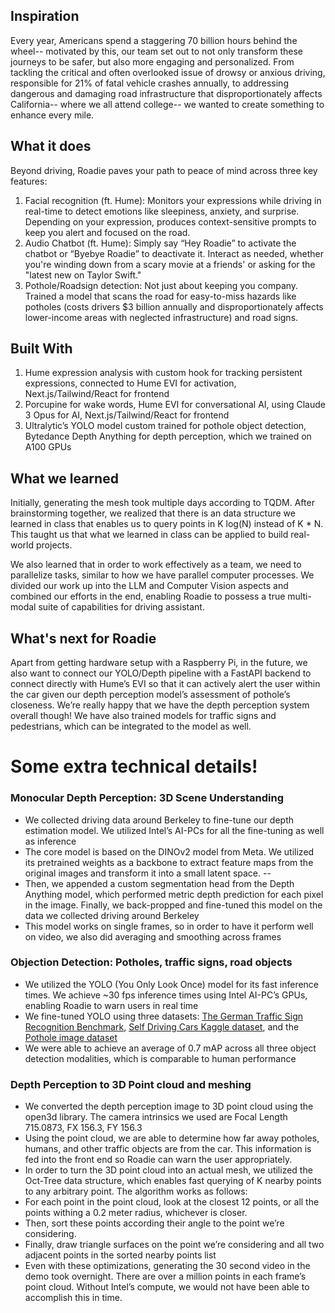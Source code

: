 ## Inspiration
Every year, Americans spend a staggering 70 billion hours behind the wheel-- motivated by this, our team set out to not only transform these journeys to be safer, but also more engaging and personalized. From tackling the critical and often overlooked issue of drowsy or anxious driving, responsible for 21% of fatal vehicle crashes annually, to addressing dangerous and damaging road infrastructure that disproportionately affects California-- where we all attend college-- we wanted to create something to enhance every mile.

## What it does
Beyond driving, Roadie paves your path to peace of mind across three key features: 
1. Facial recognition (ft. Hume): Monitors your expressions while driving in real-time to detect emotions like sleepiness, anxiety, and surprise. Depending on your expression, produces context-sensitive prompts to keep you alert and focused on the road.
2. Audio Chatbot (ft. Hume): Simply say “Hey Roadie” to activate the chatbot or “Byebye Roadie” to deactivate it. Interact as needed, whether you're winding down from a scary movie at a friends' or asking for the "latest new on Taylor Swift."
3. Pothole/Roadsign detection: Not just about keeping you company. Trained a model that scans the road for easy-to-miss hazards like potholes (costs drivers $3 billion annually and disproportionately affects lower-income areas with neglected infrastructure) and road signs.

## Built With
1. Hume expression analysis with custom hook for tracking persistent expressions, connected to Hume EVI for activation, Next.js/Tailwind/React for frontend
2. Porcupine for wake words, Hume EVI for conversational AI, using Claude 3 Opus for AI, Next.js/Tailwind/React for frontend
3. Ultralytic’s YOLO model custom trained for pothole object detection, Bytedance Depth Anything for depth perception, which we trained on A100 GPUs

## What we learned

Initially, generating the mesh took multiple days according to TQDM. After brainstorming together, we realized that there is an data structure we learned in class that enables us to query points in K log(N) instead of K * N. This taught us that what we learned in class can be applied to build real-world projects.

We also learned that in order to work effectively as a team, we need to parallelize tasks, similar to how we have parallel computer processes. We divided our work up into the LLM and Computer Vision aspects and combined our efforts in the end, enabling Roadie to possess a true multi-modal suite of capabilities for driving assistant.

## What's next for Roadie

Apart from getting hardware setup with a Raspberry Pi, in the future, we also want to connect our YOLO/Depth pipeline with a FastAPI backend to connect directly with Hume’s EVI so that it can actively alert the user within the car given our depth perception model’s assessment of pothole’s closeness. We’re really happy that we have the depth perception system overall though! We have also trained models for traffic signs and pedestrians, which can be integrated to the model as well.

# Some extra technical details! 

### Monocular Depth Perception: 3D Scene Understanding
- We collected driving data around Berkeley to fine-tune our depth estimation model. We utilized Intel’s AI-PCs for all the fine-tuning as well as inference
- The core model is based on the DINOv2 model from Meta. We utilized its pretrained weights as a backbone to extract feature maps from the original images and transform it into a small latent space. --
- Then, we appended a custom segmentation head from the Depth Anything model, which performed metric depth prediction for each pixel in the image. Finally, we back-propped and fine-tuned this model on the data we collected driving around Berkeley
- This model works on single frames, so in order to have it perform well on video, we also did averaging and smoothing across frames

### Objection Detection: Potholes, traffic signs, road objects
- We utilized the YOLO (You Only Look Once) model for its fast inference times. We achieve ~30 fps inference times using Intel AI-PC’s GPUs, enabling Roadie to warn users in real time
- We fine-tuned YOLO using three datasets: [The German Traffic Sign Recognition Benchmark](https://www.kaggle.com/datasets/meowmeowmeowmeowmeow/gtsrb-german-traffic-sign), [Self Driving Cars Kaggle dataset](https://www.kaggle.com/datasets/alincijov/self-driving-cars), and the [Pothole image dataset](https://www.kaggle.com/datasets/sachinpatel21/pothole-image-dataset )
- We were able to achieve an average of 0.7 mAP across all three object detection modalities, which is comparable to human performance

### Depth Perception to 3D Point cloud and meshing
- We converted the depth perception image to 3D point cloud using the open3d library. The camera intrinsics we used are Focal Length 715.0873, FX 156.3, FY 156.3
- Using the point cloud, we are able to determine how far away potholes, humans, and other traffic objects are from the car. This information is fed into the front end so Roadie can warn the user appropriately.
- In order to turn the 3D point cloud into an actual mesh, we utilized the Oct-Tree data structure, which enables fast querying of K nearby points to any arbitrary point. The algorithm works as follows:
- For each point in the point cloud, look at the closest 12 points, or all the points withing a 0.2 meter radius, whichever is closer.
- Then, sort these points according their angle to the point we’re considering. 
- Finally, draw triangle surfaces on the point we’re considering and all two adjacent points in the sorted nearby points list
- Even with these optimizations, generating the 30 second video in the demo took overnight. There are over a million points in each frame’s point cloud. Without Intel’s compute, we would not have been able to accomplish this in time.